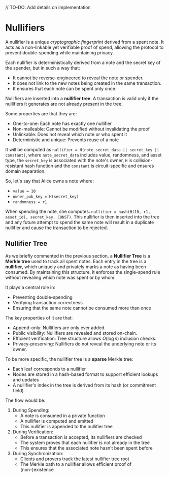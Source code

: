 // TO-DO: Add details on implementation

# Nullifiers

A nullifier is a unique *cryptographic fingerprint* derived from a spent note. It acts as a non-linkable yet verifiable proof of spend, allowing the protocol to prevent double-spending while maintaining privacy.

Each nullifier is deterministically derived from a note and the secret key of the spender, but in such a way that:

- It cannot be reverse-engineered to reveal the note or spender.
- It does not link to the new notes being created in the same transaction.
- It ensures that each note can be spent only once.

Nullifiers are inserted into a **nullifier tree**. A transaction is valid only if the nullifiers it generates are not already present in the tree.

Some properties are that they are:
- One-to-one: Each note has exactly one nullifier
- Non-malleable: Cannot be modified without invalidating the proof
- Unlinkable: Does not reveal which note or who spent it
- Deterministic and unique: Prevents reuse of a note

It will be computed as `nullifier = H(note_secret_data || secret_key || constant)`, where `note_secret_data` includes value, randomness, and asset type, the `secret_key` is associated with the note's owner, `H` is collision-resistant hash function and the `constant` is circuit-specific and ensures domain separation. 

So, let's say that Alice owns a note where:
- `value = 10`
- `owner_pub_key = H(secret_key)`
- `randomness = r1`

When spending the note, she computes: `nullifier = hash(H(10, r1, asset_id), secret_key, CONST)`. This nullifier is then inserted into the tree and any future attempt to spend the same note will result in a duplicate nullifier and cause the transaction to be rejected. 

## Nullifier Tree
As we briefly commented in the previous section, a **Nullifier Tree** is a **Merkle tree** used to track all spent notes. Each entry in the tree is a **nullifier**, which uniquely and privately marks a note as having been consumed. By maintaining this structure, it enforces the single-spend rule without revealing which note was spent or by whom.

It plays a central role in:

- Preventing double-spending
- Verifying transaction correctness
- Ensuring that the same note cannot be consumed more than once

The key properties of it are that:

- Append-only: Nullifiers are only ever added.
- Public visibility: Nullifiers are revealed and stored on-chain.
- Efficient verification: Tree structure allows $O(\log n)$ inclusion checks.
- Privacy-preserving: Nullifiers do not reveal the underlying note or its owner.

To be more specific, the nullifier tree is a **sparse** Merkle tree:

- Each leaf corresponds to a nullifier
- Nodes are stored in a hash-based format to support efficient lookups and updates
- A nullifier's index in the tree is derived from its hash (or commitment field)

The flow would be:

1. During Spending:
    - A note is consumed in a private function
    - A nullifier is computed and emitted
    - This nullifier is appended to the nullifier tree
2. During Verification:
    - Before a transaction is accepted, its nullifiers are checked
    - The system proves that each nullifier is not already in the tree
    - This ensures that the associated note hasn’t been spent before
3. During Synchronization:
    - Clients and provers track the latest nullifier tree root
    - The Merkle path to a nullifier allows efficient proof of (non-)existence
